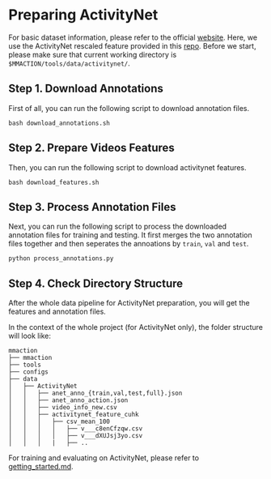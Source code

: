 # Preparing ActivityNet

For basic dataset information, please refer to the official [website](http://activity-net.org/).
Here, we use the ActivityNet rescaled feature provided in this [repo](https://github.com/wzmsltw/BSN-boundary-sensitive-network#code-and-data-preparation).
Before we start, please make sure that current working directory is `$MMACTION/tools/data/activitynet/`.

## Step 1. Download Annotations
First of all, you can run the following script to download annotation files.
```shell
bash download_annotations.sh
```

## Step 2. Prepare Videos Features
Then, you can run the following script to download activitynet features.
```shell
bash download_features.sh
```

## Step 3. Process Annotation Files
Next, you can run the following script to process the downloaded annotation files for training and testing.
It first merges the two annotation files together and then seperates the annoations by `train`, `val` and `test`.

```shell
python process_annotations.py
```

## Step 4. Check Directory Structure

After the whole data pipeline for ActivityNet preparation,
you will get the features and annotation files.

In the context of the whole project (for ActivityNet only), the folder structure will look like:

```
mmaction
├── mmaction
├── tools
├── configs
├── data
│   ├── ActivityNet
│   │   ├── anet_anno_{train,val,test,full}.json
│   │   ├── anet_anno_action.json
│   │   ├── video_info_new.csv
│   │   ├── activitynet_feature_cuhk
│   │   │   ├── csv_mean_100
│   │   │   │   ├── v___c8enCfzqw.csv
│   │   │   │   ├── v___dXUJsj3yo.csv
│   │   │   |   ├── ..
```

For training and evaluating on ActivityNet, please refer to [getting_started.md](/docs/getting_started.md).
